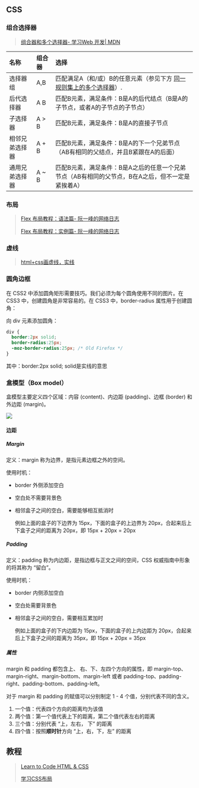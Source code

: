 ## CSS

### 组合选择器

> [组合器和多个选择器- 学习Web 开发| MDN](https://developer.mozilla.org/zh-CN/docs/Learn/CSS/Introduction_to_CSS/Combinators_and_multiple_selectors)

| 名称           | 组合器 | 选择                                                         |
| :------------- | :----- | :----------------------------------------------------------- |
| 选择器组       | A,B    | 匹配满足A（和/或）B的任意元素（参见下方 [同一规则集上的多个选择器](https://developer.mozilla.org/zh-CN/docs/Learn/CSS/Introduction_to_CSS/Combinators_and_multiple_selectors#同一规则集上的多个选择器)）. |
| 后代选择器     | A B    | 匹配B元素，满足条件：B是A的后代结点（B是A的子节点，或者A的子节点的子节点） |
| 子选择器       | A > B  | 匹配B元素，满足条件：B是A的直接子节点                        |
| 相邻兄弟选择器 | A + B  | 匹配B元素，满足条件：B是A的下一个兄弟节点（AB有相同的父结点，并且B紧跟在A的后面） |
| 通用兄弟选择器 | A ~ B  | 匹配B元素，满足条件：B是A之后的任意一个兄弟节点（AB有相同的父节点，B在A之后，但不一定是紧挨着A） |

### 布局

> [Flex 布局教程：语法篇- 阮一峰的网络日志](http://www.ruanyifeng.com/blog/2015/07/flex-grammar.html)
>
> [Flex 布局教程：实例篇- 阮一峰的网络日志](http://www.ruanyifeng.com/blog/2015/07/flex-examples.html)

### 虚线

> [html+css画虚线，实线](<http://www.voidcn.com/article/p-mocvaqvp-bga.html>)

### 圆角边框

在 CSS2 中添加圆角矩形需要技巧。我们必须为每个圆角使用不同的图片。在 CSS3 中，创建圆角是非常容易的。在 CSS3 中，border-radius 属性用于创建圆角：

向 div 元素添加圆角：

```css
div {
  border:2px solid;
  border-radius:25px;
  -moz-border-radius:25px; /* Old Firefox */
}
```

其中：border:2px solid; solid是实线的意思

### 盒模型（Box model）

盒模型主要定义四个区域：内容 (content)、内边距 (padding)、边框 (border) 和外边距 (margin)。

![](https://images0.cnblogs.com/blog/270324/201402/191935386296017.jpg)

#### 边距

##### Margin

定义：margin 称为边界，是指元素边框之外的空间。

使用时机：

- border 外侧添加空白

- 空白处不需要背景色

- 相邻盒子之间的空白，需要能够相互抵消时

  例如上面的盒子的下边界为 15px，下面的盒子的上边界为 20px，合起来后上下盒子之间的距离为 20px，即 15px + 20px = 20px

##### Padding

定义：padding 称为内边距，是指边框与正文之间的空间，CSS 权威指南中形象的将其称为 “留白”。

使用时机：

- border 内侧添加空白

- 空白处需要背景色

- 相邻盒子之间的空白，需要相互累加时

  例如上面的盒子的下内边距为 15px，下面的盒子的上内边距为 20px，合起来后上下盒子之间的距离为 35px，即 15px + 20px = 35px

##### 属性

margin 和 padding 都包含上、 右、下、左四个方向的属性，即 margin-top、margin-right、margin-bottom、margin-left 或者 padding-top、padding-right、padding-bottom、padding-left。

对于 margin 和 padding  的赋值可以分别制定 1 - 4 个值，分别代表不同的含义。

1. 一个值：代表四个方向的距离均为该值
2. 两个值：第一个值代表上下的距离，第二个值代表左右的距离
3. 三个值：分别代表 “上，左右， 下” 的距离
4. 四个值：按照**顺时针**方向 “上，右，下，左” 的距离

## 教程

> [Learn to Code HTML & CSS](<https://learn.shayhowe.com/>)
>
> [学习CSS布局](https://zh.learnlayout.com/)

